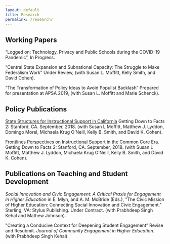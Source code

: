 ```yaml
---
layout: default
title: Research
permalink: /research/
---
```



## Working Papers

“Logged on: Technology, Privacy and Public Schools during the COVID-19 Pandemic”, In Progress.

“Central State Expansion and Subnational Capacity: The Struggle to Make Federalism Work” Under Review, (with Susan L. Moffitt, Kelly Smith, and David Cohen).

“The Transformation of Policy Ideas to Avoid Populist Backlash” Prepared for presentation at APSA 2019, (with Susan L. Moffitt and Marie Schenck).


## Policy Publications
 
[State Structures for Instructional Support in California](http://www.gettingdowntofacts.com/publications/state-structures-instructional-support-california) Getting Down to Facts 2: Stanford, CA. September, 2018. (with Susan L Moffitt, Matthew J. Lyddon, Domingo Morel, Michaela Krug O’Neill, Kelly B. Smith, and David K. Cohen). 

[Frontlines Perspectives on Instructional Support in the Common Core Era.](http://www.gettingdowntofacts.com/publications/frontlines-perspectives-instructional-support-common-core-era) Getting Down to Facts 2: Stanford, CA. September, 2018. (with Susan L Moffitt, Matthew J. Lyddon, Michaela Krug O’Neill, Kelly B. Smith, and David K. Cohen). 


## Publications on Teaching and Student Development 

*Social Innovation and Civic Engagement: A Critical Praxis for Engagement in Higher Education* in E. Mlyn, and A. M. McBride (Eds.), "The Civic Mission of Higher Education: Connecting Social Innovation and Civic Engagement." Sterling, VA: Stylus Publishing. Under Contract. (with Prabhdeep Singh Kehal and Mathew Johnson).

"Creating a Conducive Context for Deepening Student Engagement” Revise and Resubmit. *Journal of Community Engagement in Higher Education.* (with Prabhdeep Singh Kehal).
